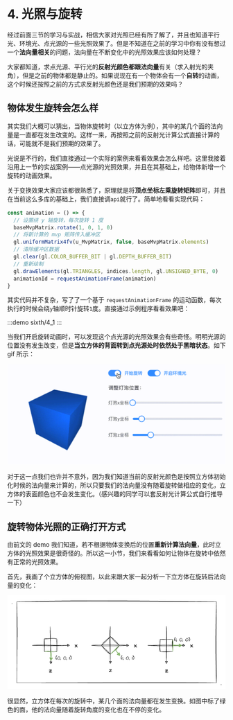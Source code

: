 # 4. 光照与旋转

经过前面三节的学习与实战，相信大家对光照已经有所了解了，并且也知道平行光、环境光、点光源的一些光照效果了。但是不知道在之前的学习中你有没有想过一个**法向量相关**的问题，法向量在不断变化中的光照效果应该如何处理？

大家都知道，求点光源、平行光的**反射光颜色都跟法向量**有关（求入射光的夹角），但是之前的物体都是静止的。如果说现在有一个物体会有一个**自转**的动画，这个时候还按照之前的方式求反射光颜色还是我们预期的效果吗？

## 物体发生旋转会怎么样

其实我们大概可以猜出，当物体旋转时（以立方体为例），其中的某几个面的法向量是一直都在发生改变的。这样一来，再按照之前的反射光计算公式直接计算的话，可能就不是我们预期的效果了。

光说是不行的，我们直接通过一个实际的案例来看看效果会怎么样吧。这里我接着沿用上一节的实战案例——点光源的光照效果，并且在其基础上，给物体新增一个旋转的动画效果。

关于变换效果大家应该都很熟悉了，原理就是将**顶点坐标左乘旋转矩阵**即可，并且在当前这么多库的基础上，我们直接调`api`就行了。简单地看看实现代码：

```js
const animation = () => {
  // 设置绕 y 轴旋转，每次旋转 1 度
  baseMvpMatrix.rotate(1, 0, 1, 0)
  // 将新计算的 mvp 矩阵传入缓冲区
  gl.uniformMatrix4fv(u_MvpMatrix, false, baseMvpMatrix.elements)
  // 清除缓冲区数据
  gl.clear(gl.COLOR_BUFFER_BIT | gl.DEPTH_BUFFER_BIT)
  // 重新绘制
  gl.drawElements(gl.TRIANGLES, indices.length, gl.UNSIGNED_BYTE, 0)
  animationId = requestAnimationFrame(animation)
}
```

其实代码并不复杂，写了了一个基于 `requestAnimationFrame` 的运动函数，每次执行的时候会绕`y`轴顺时针旋转`1`度。直接通过示例程序看看效果吧：

:::demo
sixth/4_1
:::

当我们开启旋转动画时，可以发现这个点光源的光照效果会有些奇怪。明明光源的位置没有发生改变，但是**当立方体的背面转到点光源处时依然处于黑暗状态**。如下 gif 所示：

![4.2](../../public/images/sixth/4.2.gif)

对于这一点我们也许并不意外，因为我们知道当前的反射光颜色是按照立方体初始化时候的法向量来计算的，所以只要我们的法向量没有随着旋转做相应的变化，立方体的表面颜色也不会发生变化。（感兴趣的同学可以套反射光计算公式自行推导一下）

## 旋转物体光照的正确打开方式

由前文的 demo 我们知道，若不根据物体变换后的位置**重新计算法向量**，此时立方体的光照效果是很奇怪的。所以这一小节，我们来看看如何让物体在旋转中依然有正常的光照效果。

首先，我画了个立方体的俯视图，以此来跟大家一起分析一下立方体在旋转后法向量的变化：

![4.1](../../public/images/sixth/4.1.png)

很显然，立方体在每次的旋转中，某几个面的法向量都在发生变换。如图中标了绿色的面，他的法向量随着旋转角度的变化也在不停的变化。
